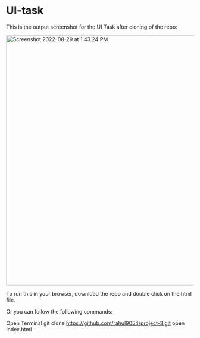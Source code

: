 # UI-task

This is the output screenshot for the UI Task after cloning of the repo: 

<img width="671" alt="Screenshot 2022-08-29 at 1 43 24 PM" src="https://user-images.githubusercontent.com/46057098/187165054-baf4026d-cf09-4adf-a8d7-af1d5231155c.png">

To run this in your browser, download the repo and double click on the html file.

Or you can follow the following commands:

Open Terminal
git clone https://github.com/rahul9054/project-3.git
open index.html